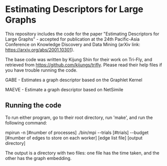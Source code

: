 # Estimating Descriptors for Large Graphs

This repository includes the code for the paper "Estimating Descriptors for Large Graphs" - accepted for publication at the 24th Pacific-Asia Conference on Knowledge Discovery and Data Mining (arXiv link: https://arxiv.org/abs/2001.10301).

The base code was written by Kijung Shin for their work on Tri-Fly, and retrieved from https://github.com/kijungs/trifly. Please read their help files if you have trouble running the code.

GABE - Estimates a graph descriptor based on the Graphlet Kernel

MAEVE - Estimate a graph descriptor based on NetSimile

## Running the code

To run either program, go to their root directory, run 'make', and run the following command:

mpirun -n [#number of processes] ./bin/mpi  --trials [#trials] --budget [#number of edges to store on each worker] [edge list file] [output directory]

The output is a directory with two files: one file has the time taken, and the other has the graph embedding.
